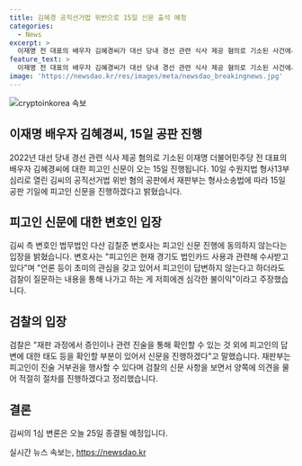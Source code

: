 ```yaml
---
title: 김혜경 공직선거법 위반으로 15일 신문 출석 예정
categories:
  - News
excerpt: >
  이재명 전 대표의 배우자 김혜경씨가 대선 당내 경선 관련 식사 제공 혐의로 기소된 사건에서 피고인 신문이 오는 15일에 진행될 예정이다. 변호인은 피고인이 현재 다른 수사를 받고 있어 신문에 동의하지 않겠다고 주장했지만, 검찰은 피고인의 태도를 확인하기 위해 신문을 진행할 것이라 밝혔다. 재판부는 피고인의 진술 거부권을 행사할 수 있음을 강조하며 적절한 절차를 진행할 것을 명시했다. 김씨의 1심 변론은 25일 종결될 예정이다.
feature_text: >
  이재명 전 대표의 배우자 김혜경씨가 대선 당내 경선 관련 식사 제공 혐의로 기소된 사건에서 피고인 신문이 오는 15일에 진행될 예정이다. 변호인은 피고인이 현재 다른 수사를 받고 있어 신문에 동의하지 않겠다고 주장했지만, 검찰은 피고인의 태도를 확인하기 위해 신문을 진행할 것이라 밝혔다. 재판부는 피고인의 진술 거부권을 행사할 수 있음을 강조하며 적절한 절차를 진행할 것을 명시했다. 김씨의 1심 변론은 25일 종결될 예정이다.
image: 'https://newsdao.kr/res/images/meta/newsdao_breakingnews.jpg'
---
```


<p><img src="https://newsdao.kr/res/images/meta/newsdao_breakingnews.jpg" alt="cryptoinkorea 속보" /></p>

<h2 data-ke-size="size26">이재명 배우자 김혜경씨, 15일 공판 진행</h2>

<p data-ke-size="size16">2022년 대선 당내 경선 관련 식사 제공 혐의로 기소된 이재명 더불어민주당 전 대표의 배우자 김혜경씨에 대한 피고인 신문이 오는 15일 진행됩니다. 10일 수원지법 형사13부 심리로 열린 김씨의 공직선거법 위반 혐의 공판에서 재판부는 형사소송법에 따라 15일 공판 기일에 피고인 신문을 진행하겠다고 밝혔습니다.</p>

<h2 data-ke-size="size26">피고인 신문에 대한 변호인 입장</h2>

<p data-ke-size="size16">김씨 측 변호인 법무법인 다산 김칠준 변호사는 피고인 신문 진행에 동의하지 않는다는 입장을 밝혔습니다. 변호사는 "피고인은 현재 경기도 법인카드 사용과 관련해 수사받고 있다"며 "언론 등이 초미의 관심을 갖고 있어서 피고인이 답변하지 않는다고 하더라도 검찰이 질문하는 내용을 통해 나가고 하는 게 저희에겐 심각한 불이익"이라고 주장했습니다.</p>

<h2 data-ke-size="size26">검찰의 입장</h2>

<p data-ke-size="size16">검찰은 "재판 과정에서 증인이나 관련 진술을 통해 확인할 수 있는 것 외에 피고인의 답변에 대한 태도 등을 확인할 부분이 있어서 신문을 진행하겠다"고 말했습니다. 재판부는 피고인이 진술 거부권을 행사할 수 있다며 검찰의 신문 사항을 보면서 양쪽에 의견을 물어 적절히 절차를 진행하겠다고 정리했습니다.</p>

<h2 data-ke-size="size26">결론</h2>

<p data-ke-size="size16">김씨의 1심 변론은 오늘 25일 종결될 예정입니다.</p>
실시간 뉴스 속보는, <a href="https://newsdao.kr" rel="dofollow">https://newsdao.kr</a>


